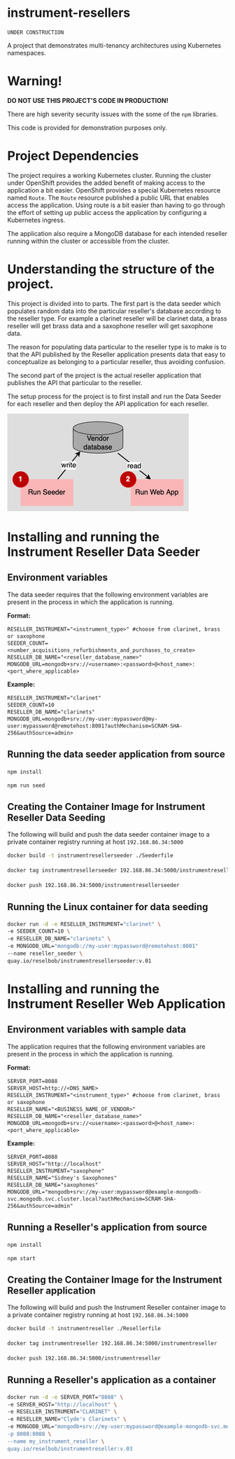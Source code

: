 # instrument-resellers
```
UNDER CONSTRUCTION
```
A project that demonstrates multi-tenancy architectures using Kubernetes namespaces.

# Warning!

**DO NOT USE THIS PROJECT'S CODE IN PRODUCTION!**

There are high severity security issues with the some of the `npm` libraries.

This code is provided for demonstration purposes only.

# Project Dependencies

The project requires a working Kubernetes cluster. Running the cluster under OpenShift provides the added benefit of making access to the application a bit easier. OpenShift provides a special Kubernetes resource named `Route`. The `Route` resource published a public URL that enables access the application. Using route is a bit easier than having to go through the effort of setting up public access  the application by configuring a Kubernetes ingress. 

The application also require a MongoDB database for each intended reseller running within the cluster or accessible from the cluster.

# Understanding the structure of the project.

This project is divided into to parts. The first part is the data seeder which populates random data into the particular reseller's database according to the reseller type. For example a clarinet reseller will be clarinet data, a brass reseller will get brass data and a saxophone reseller will get saxophone data.

The reason for populating data particular to the reseller type is to make is to that the API published by the Reseller application presents data that easy to conceptualize as belonging to a particular reseller, thus avoiding confusion.

The second part of the project is the actual reseller application that publishes the API that particular to the reseller.

The setup process for the project is to first install and run the Data Seeder for each reseller and then deploy the API application for each reseller.

![basic image](./images/basic-process.png)


# Installing and running the Instrument Reseller Data Seeder

## Environment variables

The data seeder requires that the following environment variables are present in the process in which the application is running.

**Format:**

```text
RESELLER_INSTRUMENT="<instrument_type>" #choose from clarinet, brass or saxophone
SEEDER_COUNT=<number_acquisitions_refurbishments_and_purchases_to_create>
RESELLER_DB_NAME="<reseller_database_name>"
MONGODB_URL=mongodb+srv://<username>:<password>@<host_name>:<port_where_applicable>
```

**Example:**

```text
RESELLER_INSTRUMENT="clarinet"
SEEDER_COUNT=10
RESELLER_DB_NAME="clarinets"
MONGODB_URL=mongodb+srv://my-user:mypassword@my-user:mypassword@remotehost:8001?authMechanism=SCRAM-SHA-256&authSource=admin>
```

## Running the data seeder application from source

`npm install`

`npm run seed`

## Creating the Container Image for Instrument Reseller Data Seeding

The following will build and push the data seeder container image to a private container registry running at host `192.168.86.34:5000`

```bash
docker build -t instrumentresellerseeder ./Seederfile

docker tag instrumentresellerseeder 192.168.86.34:5000/instrumentresellerseeder

docker push 192.168.86.34:5000/instrumentresellerseeder
```

## Running the Linux container for data seeding

```bash
docker run -d -e RESELLER_INSTRUMENT="clarinet" \
-e SEEDER_COUNT=10 \
-e RESELLER_DB_NAME="clarinets" \
-e MONGODB_URL="mongodb://my-user:mypassword@remotehost:8001"
--name reseller_seeder \
quay.io/reselbob/instrumentresellerseeder:v.01
```

# Installing and running the Instrument Reseller Web Application

## Environment variables with sample data

The application requires that the following environment variables are present in the process in which the application is running.

**Format:**

```text
SERVER_PORT=8088
SERVER_HOST=http://<DNS_NAME>
RESELLER_INSTRUMENT="<instrument_type>" #choose from clarinet, brass or saxophone
RESELLER_NAME="<BUSINESS_NAME_OF_VENDOR>"
RESELLER_DB_NAME="<reseller_database_name>"
MONGODB_URL=mongodb+srv://<username>:<password>@<host_name>:<port_where_applicable>
```


**Example:**
```text
SERVER_PORT=8088
SERVER_HOST="http://localhost"
RESELLER_INSTRUMENT="saxophone"
RESELLER_NAME="Sidney's Saxophones"
RESELLER_DB_NAME="saxophones"
MONGODB_URL="mongodb+srv://my-user:mypassword@example-mongodb-svc.mongodb.svc.cluster.local?authMechanism=SCRAM-SHA-256&authSource=admin"

```

## Running a Reseller's application from source

`npm install`

`npm start`


## Creating the Container Image for the Instrument Reseller application

The following will build and push the Instrument Reseller container image to a private container registry running at host `192.168.86.34:5000`

```bash
docker build -t instrumentreseller ./Resellerfile

docker tag instrumentreseller 192.168.86.34:5000/instrumentreseller

docker push 192.168.86.34:5000/instrumentreseller
```
## Running a Reseller's application as a container

```bash
docker run -d -e SERVER_PORT="8088" \
-e SERVER_HOST="http://localhost" \
-e RESELLER_INSTRUMENT="CLARINET" \
-e RESELLER_NAME="Clyde's Clarinets" \
-e MONGODB_URL="mongodb+srv://my-user:mypassword@example-mongodb-svc.mongodb.svc.cluster.local
-p 8088:8088 \
--name my_instrument_reseller \
quay.io/reselbob/instrumentreseller:v.03
```